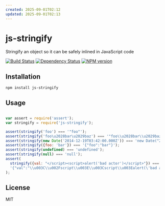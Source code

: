 ```yaml
---
created: 2025-09-01T02:12
updated: 2025-09-01T02:13
---
```

# js-stringify

Stringify an object so it can be safely inlined in JavaScript code

[![Build Status](https://img.shields.io/travis/jadejs/js-stringify/master.svg)](https://travis-ci.org/jadejs/js-stringify)
[![Dependency Status](https://img.shields.io/gemnasium/jadejs/js-stringify.svg)](https://gemnasium.com/jadejs/js-stringify)
[![NPM version](https://img.shields.io/npm/v/js-stringify.svg)](https://www.npmjs.org/package/js-stringify)

## Installation

    npm install js-stringify

## Usage

```js

var assert = require('assert');
var stringify = require('js-stringify');

assert(stringify('foo') === '"foo"');
assert(stringify('foo\u2028bar\u2029baz') === '"foo\\u2028bar\\u2029baz"');
assert(stringify(new Date('2014-12-19T03:42:00.000Z')) === 'new Date("2014-12-19T03:42:00.000Z")');
assert(stringify({foo: 'bar'}) === '{"foo":"bar"}');
assert(stringify(undefined) === 'undefined');
assert(stringify(null) === 'null');
assert(
  stringify({val: "</script><script>alert('bad actor')</script>"}) ===
  '{"val":"\\u003C\\u002Fscript\\u003E\\u003Cscript\\u003Ealert(\'bad actor\')\\u003C\\u002Fscript\\u003E"}'
);
```

## License

  MIT
